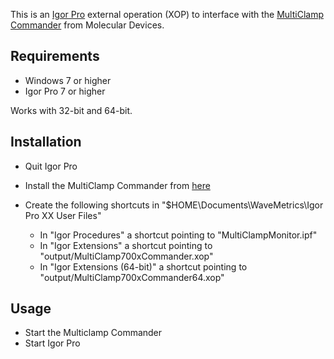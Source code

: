 This is an [Igor Pro](https://www.wavemetrics.com) external operation (XOP) to interface with the [MultiClamp
Commander](https://support.moleculardevices.com/s/article/Axon-MultiClamp-700B-Commander-Download-page) from
Molecular Devices.

## Requirements

- Windows 7 or higher
- Igor Pro 7 or higher

Works with 32-bit and 64-bit.

## Installation

- Quit Igor Pro

- Install the MultiClamp Commander from [here](https://support.moleculardevices.com/s/article/Axon-MultiClamp-700B-Commander-Download-page)

- Create the following shortcuts in "$HOME\\Documents\\WaveMetrics\\Igor Pro XX User Files"

  - In "Igor Procedures" a shortcut pointing to "MultiClampMonitor.ipf"
  - In "Igor Extensions" a shortcut pointing to "output/MultiClamp700xCommander.xop"
  - In "Igor Extensions (64-bit)" a shortcut pointing to "output/MultiClamp700xCommander64.xop"

## Usage

- Start the Multiclamp Commander
- Start Igor Pro
